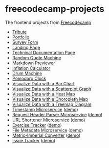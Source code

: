 # freecodecamp-projects

The frontend projects from [Freecodecamp](https://www.freecodecamp.org)

- [Tribute](https://raw.githack.com/paulcarroty/freecodecamp-projects/master/tribute/index.html)
- [Portfolio](https://raw.githack.com/paulcarroty/freecodecamp-projects/master/portfolio/index.html)
- [Survey Form](https://raw.githack.com/paulcarroty/freecodecamp-projects/master/survey-form/index.html)
- [Landing Page](https://raw.githack.com/paulcarroty/freecodecamp-projects/master/landing-page/index.html)
- [Technical Documentation Page](https://raw.githack.com/paulcarroty/freecodecamp-projects/master/technical-documentation-page/index.html)
- [Random Quote Machine](https://rawcdn.githack.com/paulcarroty/freecodecamp-projects/46d42001d12ccba336e3df094778d6f74da249ad/random-quote-machine/index.html)
- [Markdown Previewer](https://raw.githack.com/paulcarroty/freecodecamp-projects/master/markdown-previewer/index.html)
- [Inflation Calculator](https://raw.githack.com/paulcarroty/freecodecamp-projects/master/calculator/index.html)
- [Drum Machine](https://raw.githack.com/paulcarroty/freecodecamp-projects/master/drum-machine/index.html)
- [Pomodoro Clock](https://raw.githack.com/paulcarroty/freecodecamp-projects/master/pomodoro/index.html)
- [Visualize Data with a Bar Chart](https://raw.githack.com/paulcarroty/freecodecamp-projects/master/visualize-data-with-a-bar-chart/index.html)
- [Visualize Data with a Scatterplot Graph](https://raw.githack.com/paulcarroty/freecodecamp-projects/master/visualize-data-with-a-scatterplot-graph/index.html)
- [Visualize Data with a Heat Map](https://raw.githack.com/paulcarroty/freecodecamp-projects/master/visualize-data-with-a-heat-map/index.html)
- [Visualize Data with a Choropleth Map](https://raw.githack.com/paulcarroty/freecodecamp-projects/master/visualize-data-with-a-choropleth-map/index.html)
- [Visualize Data with a Treemap Diagram](https://raw.githack.com/paulcarroty/freecodecamp-projects/master/visualize-data-with-a-treemap-diagram/index.html)
- [Timestamp Microservice](https://github.com/paulcarroty/freecodecamp-projects/blob/master/timestamp-microservice/) ([demo](https://timestamp-microserv1ce.glitch.me/))
- [Request Header Parser Microservice](https://github.com/paulcarroty/freecodecamp-projects/blob/master/request-header-parser-microservice/) ([demo](https://request-header-parser-microserv1ce.glitch.me/))
- [URL Shortener Microservice](https://github.com/paulcarroty/freecodecamp-projects/blob/master/URL-shortener-microservice/) ([demo](https://url-shortener-microserv1ce.glitch.me/))
- [Exercise Tracker](https://github.com/paulcarroty/freecodecamp-projects/blob/master/exercise-tracker/) ([demo](https://exerc1se-tracker.glitch.me/))
- [File Metadata Microservice](https://github.com/paulcarroty/freecodecamp-projects/blob/master/file-metadata-microservice/) ([demo](https://file-metadata-microserv1ce.glitch.me/))
- [Metric-Imperial Converter](https://github.com/paulcarroty/freecodecamp-projects/blob/master/metric-imperial-converter/) ([demo](https://metric-imper1al-converter.glitch.me/))
- [Issue Tracker](https://github.com/paulcarroty/freecodecamp-projects/blob/master/issue-tracker/) ([demo](https://1ssue-tracker.glitch.me/))
